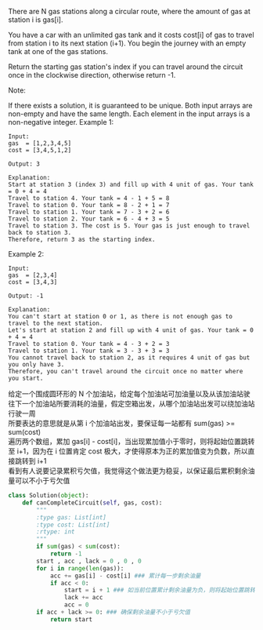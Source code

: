 There are N gas stations along a circular route, where the amount of gas at station i is gas[i].

You have a car with an unlimited gas tank and it costs cost[i] of gas to travel from station i to its next station (i+1). You begin the journey with an empty tank at one of the gas stations.

Return the starting gas station's index if you can travel around the circuit once in the clockwise direction, otherwise return -1.

Note:

If there exists a solution, it is guaranteed to be unique.
Both input arrays are non-empty and have the same length.
Each element in the input arrays is a non-negative integer.
Example 1:
```
Input: 
gas  = [1,2,3,4,5]
cost = [3,4,5,1,2]

Output: 3

Explanation:
Start at station 3 (index 3) and fill up with 4 unit of gas. Your tank = 0 + 4 = 4
Travel to station 4. Your tank = 4 - 1 + 5 = 8
Travel to station 0. Your tank = 8 - 2 + 1 = 7
Travel to station 1. Your tank = 7 - 3 + 2 = 6
Travel to station 2. Your tank = 6 - 4 + 3 = 5
Travel to station 3. The cost is 5. Your gas is just enough to travel back to station 3.
Therefore, return 3 as the starting index.
```
Example 2:
```
Input: 
gas  = [2,3,4]
cost = [3,4,3]

Output: -1

Explanation:
You can't start at station 0 or 1, as there is not enough gas to travel to the next station.
Let's start at station 2 and fill up with 4 unit of gas. Your tank = 0 + 4 = 4
Travel to station 0. Your tank = 4 - 3 + 2 = 3
Travel to station 1. Your tank = 3 - 3 + 3 = 3
You cannot travel back to station 2, as it requires 4 unit of gas but you only have 3.
Therefore, you can't travel around the circuit once no matter where you start.
```
给定一个围成圆环形的 N 个加油站，给定每个加油站可加油量以及从该加油站驶往下一个加油站所要消耗的油量，假定空箱出发，从哪个加油站出发可以绕加油站行驶一周  
所要表达的意思就是从第 i 个加油站出发，要保证每一站都有 sum(gas) >= sum(cost)  
遍历两个数组，累加 gas[i] - cost[i]，当出现累加值小于零时，则将起始位置跳转至 i+1，因为在 i 位置肯定 cost 极大，才使得原本为正的累加值变为负数，所以直接跳转到 i+1  
看到有人说要记录累积亏欠值，我觉得这个做法更为稳妥，以保证最后累积剩余油量可以不小于亏欠值
```python
class Solution(object):
    def canCompleteCircuit(self, gas, cost):
        """
        :type gas: List[int]
        :type cost: List[int]
        :rtype: int
        """
        if sum(gas) < sum(cost):
            return -1
        start , acc , lack = 0 , 0 , 0
        for i in range(len(gas)):
            acc += gas[i] - cost[i] ### 累计每一步剩余油量
            if acc < 0:
                start = i + 1 ### 如当前位置累计剩余油量为负，则将起始位置跳转至下一位
                lack += acc
                acc = 0
        if acc + lack >= 0: ### 确保剩余油量不小于亏欠值
            return start
```
